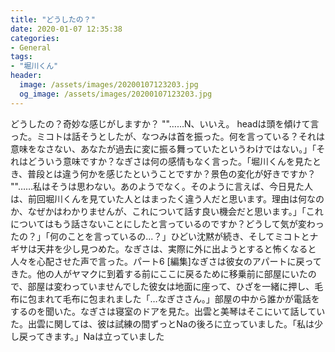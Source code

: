 ```yaml
---
title: "どうしたの？"
date: 2020-01-07 12:35:38
categories:
- General
tags:
- "堀川くん"
header:
  image: /assets/images/20200107123203.jpg
  og_image: /assets/images/20200107123203.jpg
---
```


どうしたの？奇妙な感じがしますか？ &quot;&quot;……N、いいえ。 headは頭を傾けて言った。ミコトは話そうとしたが、なつみは首を振った。何を言っている？それは意味をなさない、あなたが過去に変に振る舞っていたというわけではない。」「それはどういう意味ですか？なぎさは何の感情もなく言った。「堀川くんを見たとき、普段とは違う何かを感じたということですか？景色の変化が好きですか？ &quot;&quot;……私はそうは思わない。あのようでなく。そのように言えば、今日見た人は、前回堀川くんを見ていた人とはまったく違う人だと思います。理由は何なのか、なぜかはわかりませんが、これについて話す良い機会だと思います。」「これについてはもう話さないことにしたと言っているのですか？どうして気が変わったの？」「何のことを言っているの...？」ひどい沈黙が続き、そしてミコトとナギサは天井を少し見つめた。なぎさは、実際に外に出ようとすると怖くなると人々を心配させた声で言った。パート6 [編集]なぎさは彼女のアパートに戻ってきた。他の人がヤマクに到着する前にここに戻るために移乗前に部屋にいたので、部屋は変わっていませんでした彼女は地面に座って、ひざを一緒に押し、毛布に包まれて毛布に包まれました「…なぎささん。」部屋の中から誰かが電話をするのを聞いた。なぎさは寝室のドアを見た。出雲と美琴はそこにいて話していた。出雲に関しては、彼は試練の間ずっとNaの後ろに立っていました。「私は少し戻ってきます。」Naは立っていました
